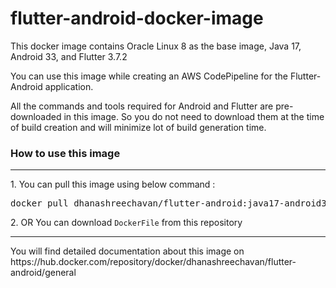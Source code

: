# flutter-android-docker-image
This docker image contains Oracle Linux 8 as the base image, Java 17, Android 33, and Flutter 3.7.2

You can use this image while creating an AWS CodePipeline for the Flutter-Android application.

All the commands and tools required for Android and Flutter are pre-downloaded in this image. So you do not need to download them at the time of build creation and will minimize lot of build generation time.</p>

<h3>How to use this image</h3>
<hr>
1. You can pull this image using below command :
<pre>docker pull dhanashreechavan/flutter-android:java17-android33-flutter3.7.2</pre>
2. OR You can download <code>DockerFile</code> from this repository
<hr>
You will find detailed documentation about this image on https://hub.docker.com/repository/docker/dhanashreechavan/flutter-android/general
